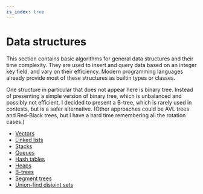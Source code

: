 ```yaml
---
is_index: true
---
```


# Data structures

This section contains basic algorithms for general data structures and their
time complexity. They are used to insert and query data based on an integer key
field, and vary on their efficiency. Modern programming languages already
provide most of these structures as builtin types or classes.

One structure in particular that does not appear here is binary tree. Instead of
presenting a simple version of binary tree, which is unbalanced and possibly not
efficient, I decided to present a B-tree, which is rarely used in contests, but
is a safer alternative. (Other approaches could be AVL trees and Red-Black
trees, but I have a hard time remembering all the rotation cases.)


* [Vectors](./vector.md)
* [Linked lists](./linked-list.md)
* [Stacks](./stack.md)
* [Queues](./queue.md)
* [Hash tables](./hashtable.md)
* [Heaps](./heap.md)
* [B-trees](./b-tree.md)
* [Segment trees](./segment-tree.md)
* [Union-find disjoint sets](./set.md)
